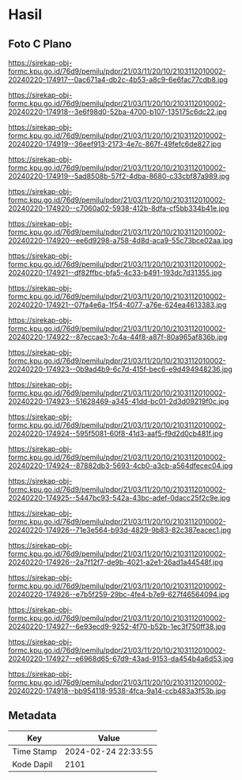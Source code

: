 # Hasil

## Foto C Plano

https://sirekap-obj-formc.kpu.go.id/76d9/pemilu/pdpr/21/03/11/20/10/2103112010002-20240220-174917--0ac671a4-db2c-4b53-a8c9-6e6fac77cdb8.jpg

https://sirekap-obj-formc.kpu.go.id/76d9/pemilu/pdpr/21/03/11/20/10/2103112010002-20240220-174918--3e6f98d0-52ba-4700-b107-135175c6dc22.jpg

https://sirekap-obj-formc.kpu.go.id/76d9/pemilu/pdpr/21/03/11/20/10/2103112010002-20240220-174919--36eef913-2173-4e7c-867f-49fefc6de827.jpg

https://sirekap-obj-formc.kpu.go.id/76d9/pemilu/pdpr/21/03/11/20/10/2103112010002-20240220-174919--5ad8508b-57f2-4dba-8680-c33cbf87a989.jpg

https://sirekap-obj-formc.kpu.go.id/76d9/pemilu/pdpr/21/03/11/20/10/2103112010002-20240220-174920--c7060a02-5938-412b-8dfa-cf5bb334b41e.jpg

https://sirekap-obj-formc.kpu.go.id/76d9/pemilu/pdpr/21/03/11/20/10/2103112010002-20240220-174920--ee6d9298-a758-4d8d-aca9-55c73bce02aa.jpg

https://sirekap-obj-formc.kpu.go.id/76d9/pemilu/pdpr/21/03/11/20/10/2103112010002-20240220-174921--df82ffbc-bfa5-4c33-b491-193dc7d31355.jpg

https://sirekap-obj-formc.kpu.go.id/76d9/pemilu/pdpr/21/03/11/20/10/2103112010002-20240220-174921--07fa4e6a-1f54-4077-a76e-624ea4613383.jpg

https://sirekap-obj-formc.kpu.go.id/76d9/pemilu/pdpr/21/03/11/20/10/2103112010002-20240220-174922--87eccae3-7c4a-44f8-a87f-80a965af836b.jpg

https://sirekap-obj-formc.kpu.go.id/76d9/pemilu/pdpr/21/03/11/20/10/2103112010002-20240220-174923--0b9ad4b9-6c7d-415f-bec6-e9d494948236.jpg

https://sirekap-obj-formc.kpu.go.id/76d9/pemilu/pdpr/21/03/11/20/10/2103112010002-20240220-174923--51628469-a345-41dd-bc01-2d3d09219f0c.jpg

https://sirekap-obj-formc.kpu.go.id/76d9/pemilu/pdpr/21/03/11/20/10/2103112010002-20240220-174924--595f5081-60f8-41d3-aaf5-f9d2d0cb481f.jpg

https://sirekap-obj-formc.kpu.go.id/76d9/pemilu/pdpr/21/03/11/20/10/2103112010002-20240220-174924--87882db3-5693-4cb0-a3cb-a564dfecec04.jpg

https://sirekap-obj-formc.kpu.go.id/76d9/pemilu/pdpr/21/03/11/20/10/2103112010002-20240220-174925--5447bc93-542a-43bc-adef-0dacc25f2c9e.jpg

https://sirekap-obj-formc.kpu.go.id/76d9/pemilu/pdpr/21/03/11/20/10/2103112010002-20240220-174926--71e3e564-b93d-4829-9b83-82c387eacec1.jpg

https://sirekap-obj-formc.kpu.go.id/76d9/pemilu/pdpr/21/03/11/20/10/2103112010002-20240220-174926--2a7f12f7-de9b-4021-a2e1-26ad1a44548f.jpg

https://sirekap-obj-formc.kpu.go.id/76d9/pemilu/pdpr/21/03/11/20/10/2103112010002-20240220-174926--e7b5f259-29bc-4fe4-b7e9-627f46564094.jpg

https://sirekap-obj-formc.kpu.go.id/76d9/pemilu/pdpr/21/03/11/20/10/2103112010002-20240220-174927--6e93ecd9-9252-4f70-b52b-1ec3f750ff38.jpg

https://sirekap-obj-formc.kpu.go.id/76d9/pemilu/pdpr/21/03/11/20/10/2103112010002-20240220-174927--e6968d65-67d9-43ad-9153-da454b4a6d53.jpg

https://sirekap-obj-formc.kpu.go.id/76d9/pemilu/pdpr/21/03/11/20/10/2103112010002-20240220-174918--bb954118-9538-4fca-9a14-ccb483a3f53b.jpg


## Metadata

| Key        | Value               |
| ---------- | ------------------- |
| Time Stamp | 2024-02-24 22:33:55 |
| Kode Dapil | 2101                |



